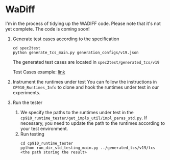 # WaDiff
I'm in the process of tidying up the WADIFF code. Please note that it's not yet complete. The code is coming soon!

1. Generate test cases according to the specification
    ```
    cd spec2test
    python generate_tcs_main.py generation_configs/v19.json
    ```
    The generated test cases are located in `spec2test/generated_tcs/v19`

    Test Cases example: [link](https://connectpolyu-my.sharepoint.com/:u:/g/personal/20036633r_connect_polyu_hk/EZlhfnvhsFNAnAl65eUAS2YBoocINXIm9DQSF4cVBPD23A?e=agtKv7)

3. Instrument the runtimes under test
    You can follow the instructions in `CP910_Runtimes_Info` to clone and hook the runtimes under test in our experiments.

4. Run the tester
    1. We specify the paths to the runtimes under test in the `cp910_runtime_tester/get_impls_util/impl_paras_std.py`. If necessary, you need to update the path to the runtimes according to your test environment.
    2. Run testing
        ```
        cd cp910_runtime_tester
        python run_dir_std_testing_main.py ../generated_tcs/v19/tcs <the path storing the result>
        ```
